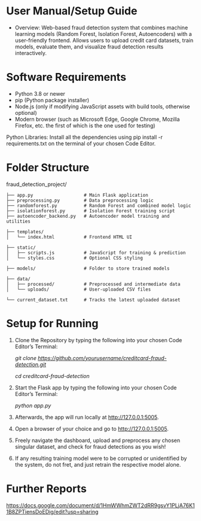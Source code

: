 # User Manual/Setup Guide
- Overview: Web-based fraud detection system that combines machine learning models (Random Forest, Isolation Forest, Autoencoders) with a user-friendly frontend. Allows users to upload credit card datasets, train models, evaluate them, and visualize fraud detection results interactively.

# Software Requirements
- Python 3.8 or newer
- pip (Python package installer)
- Node.js (only if modifying JavaScript assets with build tools, otherwise optional)
- Modern browser (such as Microsoft Edge, Google Chrome, Mozilla Firefox, etc. the first of which is the one used for testing)

Python Libraries: Install all the dependencies using pip install -r requirements.txt on the terminal of your chosen Code Editor.

# Folder Structure
fraud_detection_project/
```
├── app.py                   # Main Flask application
├── preprocessing.py         # Data preprocessing logic
├── randomforest.py          # Random Forest and combined model logic
├── isolationforest.py       # Isolation Forest training script
├── autoencoder_backend.py   # Autoencoder model training and utilities

├── templates/
│   └── index.html           # Frontend HTML UI

├── static/
│   ├── scripts.js           # JavaScript for training & prediction
│   └── styles.css           # Optional CSS styling

├── models/                  # Folder to store trained models

├── data/
│   ├── processed/           # Preprocessed and intermediate data
│   └── uploads/             # User-uploaded CSV files

└── current_dataset.txt      # Tracks the latest uploaded dataset
```

# Setup for Running
1. Clone the Repository by typing the following into your chosen Code Editor’s Terminal:

   *git clone https://github.com/yourusername/creditcard-fraud-detection.git*

   *cd creditcard-fraud-detection*

2. Start the Flask app by typing the following into your chosen Code Editor’s Terminal: 

   *python app.py*

3. Afterwards, the app will run locally at http://127.0.0.1:5005. 

4. Open a browser of your choice and go to http://127.0.0.1:5005.

5. Freely navigate the dashboard, upload and preprocess any chosen singular dataset, and check for fraud detections as you wish!

6. If any resulting training model were to be corrupted or unidentified by the system, do not fret, and just retrain the respective model alone.

# Further Reports
https://docs.google.com/document/d/1HmWWhmZWT2dRR9gsvY1PLjA76K11B8ZPTiensDoEDig/edit?usp=sharing
